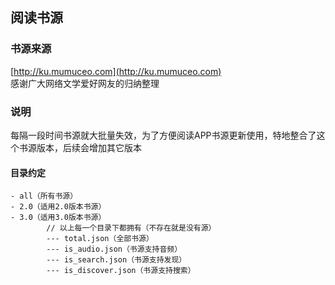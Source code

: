 ## 阅读书源

### 书源来源
[http://ku.mumuceo.com](http://ku.mumuceo.com)    
感谢广大网络文学爱好网友的归纳整理

### 说明
每隔一段时间书源就大批量失效，为了方便阅读APP书源更新使用，特地整合了这个书源版本，后续会增加其它版本   

#### 目录约定
```$xslt
- all（所有书源）
- 2.0（适用2.0版本书源）
- 3.0（适用3.0版本书源）
        // 以上每一个目录下都拥有（不存在就是没有源）
        --- total.json（全部书源）
        --- is_audio.json（书源支持音频）
        --- is_search.json（书源支持发现）
        --- is_discover.json（书源支持搜索）
```  
